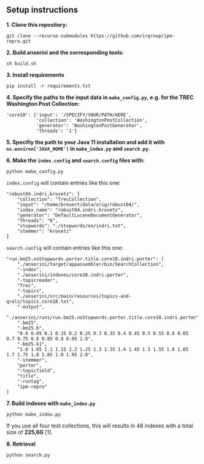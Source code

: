 ## Setup instructions

**1. Clone this repository:**
```
git clone --recurse-submodules https://github.com/irgroup/ipm-repro.git
```

**2. Build anserini and the corresponding tools:**
```
sh build.sh
```

**3. Install requirements**
```
pip install -r requirements.txt
```

**4. Specify the paths to the input data in `make_config.py`, e.g. for the TREC Washington Post Collection:**
```
'core18': {'input': '/SPECIFY/YOUR/PATH/HERE',
           'collection': 'WashingtonPostCollection',        
           'generator': 'WashingtonPostGenerator',
           'threads': '1'}
```

**5. Specifiy the path to your Java 11 installation and add it with `os.environ['JAVA_HOME']` in `make_index.py` and `search.py`.**

**6. Make the `index.config` and `search.config` files with:**
```
python make_config.py
```

`index.config` will contain entries like this one:

    "robust04.indri.krovetz": {
        "collection": "TrecCollection",
        "input": "/home/breuert/data/orig/robust04/",
        "index_name": "robust04.indri.krovetz",
        "generator": "DefaultLuceneDocumentGenerator",
        "threads": "6",
        "stopwords": "./stopwords/en/indri.txt",
        "stemmer": "krovetz"
    }

`search.config` will contain entries like this one:

    "run.bm25.noStopwords.porter.title.core18.indri.porter": [
        "./anserini/target/appassembler/bin/SearchCollection",
        "-index",
        "./anserini/indexes/core18.indri.porter",
        "-topicreader",
        "Trec",
        "-topics",
        "./anserini/src/main/resources/topics-and-qrels/topics.core18.txt",
        "-output",
        "./anserini/runs/run.bm25.noStopwords.porter.title.core18.indri.porter",
        "-bm25",
        "-bm25.b",
        "0.0 0.05 0.1 0.15 0.2 0.25 0.3 0.35 0.4 0.45 0.5 0.55 0.6 0.65 0.7 0.75 0.8 0.85 0.9 0.95 1.0",
        "-bm25.k1",
        "1.0 1.05 1.1 1.15 1.2 1.25 1.3 1.35 1.4 1.45 1.5 1.55 1.6 1.65 1.7 1.75 1.8 1.85 1.9 1.95 2.0",
        "-stemmer",
        "porter",
        "-topicfield",
        "title",
        "-runtag",
        "ipm-repro"
    ]

**7. Build indexes with `make_index.py`**
```
python make_index.py
```

If you use all four test collections, this will results in 48 indexes with a total size of **225,6G** [1].

**8. Retrieval**
```
python search.py
```
